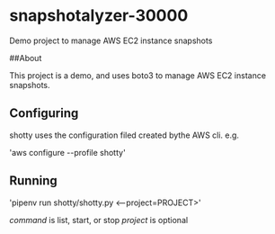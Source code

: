 # snapshotalyzer-30000

Demo project to manage AWS EC2 instance snapshots

##About

This project is a demo, and uses boto3 to manage AWS EC2 instance snapshots.

## Configuring

shotty uses the configuration filed created bythe AWS cli. e.g.

'aws configure --profile shotty'

## Running

'pipenv run shotty/shotty.py <command> <--project=PROJECT>'

*command* is list, start, or stop
*project* is optional
